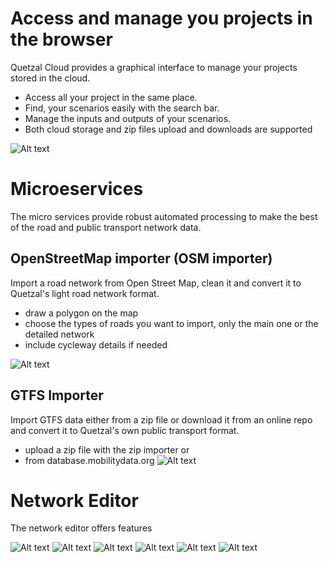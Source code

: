 
# Access and manage you projects in the browser
Quetzal Cloud provides a graphical interface to manage your projects stored in the cloud.
* Access all your project in the same place. 
* Find, your scenarios easily with the search bar. 
* Manage the inputs and outputs of your scenarios.
* Both cloud storage and zip files upload and downloads are supported

![Alt text](/project_manager.png)

# Microeservices
The micro services provide robust automated processing to make the best of the road and public transport network data.

## OpenStreetMap importer (OSM importer)
Import a road network from Open Street Map, clean it and convert it to Quetzal's light road network format.
* draw a polygon on the map
* choose the types of roads you want to import, only the main one or the detailed network
* include cycleway details if needed

![Alt text](/microservices.png)

## GTFS Importer
Import GTFS data either from a zip file or download it from an online repo and convert it to Quetzal's own public transport format.
* upload a zip file with the zip importer or 
* from database.mobilitydata.org
![Alt text](/gtfs_importer.png)
# Network Editor



The network editor offers features 

![Alt text](/load_project_1.png)
![Alt text](/networks_1.png)
![Alt text](/networks_2.png)
![Alt text](/networks_3.png)
![Alt text](/networks_4.png)
![Alt text](/networks_5.png)